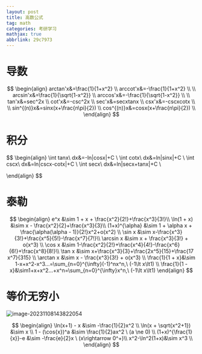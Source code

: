 ```yaml
---
layout: post
title: 高数公式
tag: math
categories: 考研学习
mathjax: true
abbrlink: 29c7973
---
```




# 导数

$$
\begin{align}
	arctan'x&=\frac{1}{1+x^2}			\\
	arccot'x&=-\frac{1}{1+x^2}			\\
	\\
	arcsin'x&=\frac{1}{\sqrt{1-x^2}}	\\
	arccos'x&=-\frac{1}{\sqrt{1-x^2}}	\\
	\\
	tan'x&=sec^2x						\\
	cot'x&=-csc^2x						\\
	sec'x&=secxtanx						\\
	csx'x&=-cscxcotx					\\
	\\
	sin^{(n)}x&=sinx(x+\frac{n\pi}{2})	\\
	cos^{(n)}x&=cosx(x+\frac{n\pi}{2})	\\ 
\end{align}
$$

# 积分

$$
\begin{align}
\int tanx\ dx&=-ln|cosx|+C			\\
\int cotx\ dx&=ln|sinx|+C			\\
\int cscx\ dx&=ln|cscx-cotx|+C		\\
\int secx\ dx&=ln|secx+tanx|+C		\\

\end{align}
$$

# 泰勒

$$
\begin{align}
e^x &\sim 1 + x + \frac{x^2}{2!}+\frac{x^3}{3!}\\
\ln(1 + x) &\sim x - \frac{x^2}{2}+\frac{x^3}{3}\\
(1+x)^{\alpha} &\sim 1 + \alpha x + \frac{\alpha(\alpha - 1)}{2!}x^2+o(x^2) \\
\sin x &\sim x-\frac{x^3}{3!}+\frac{x^5}{5!}-\frac{x^7}{7!}\\
\arcsin x &\sim x + \frac{x^3}{3!} + o(x^3) \\
\cos x &\sim 1-\frac{x^2}{2!}+\frac{x^4}{4!}-\frac{x^6}{6!}+\frac{x^8}{8!}\\
\tan x &\sim x+\frac{x^3}{3}+\frac{2x^5}{15}+\frac{17 x^7}{315} \\
\arctan x &\sim x - \frac{x^3}{3!} + o(x^3) \\
\frac{1}{1 + x}&\sim 1-x+x^2-x^3...=\sum_{n=0}^{\infty}(-1)^nx^n,\ (-1\lt x\lt1) \\
\frac{1}{1 - x}&\sim1+x+x^2...+x^n=\sum_{n=0}^{\infty}x^n,\ (-1\lt x\lt1)
\end{align}
$$





# 等价无穷小

![image-20231108143822054](https://s2.loli.net/2024/03/17/IiWKxwf29satbGA.png)




$$
\begin{align}
\ln(x+1) - x &\sim -\frac{1}{2}x^2 \\
\ln(x + \sqrt{x^2+1}) &\sim x \\
1 - (\cos{x})^a &\sim \frac{1}{2}ax^2 \ (a \ne 0) \\
(1+x)^{\frac{1}{x}}-e &\sim -\frac{e}{2}x \ (x\rightarrow 0^+)\\
x^2-\ln^2(1+x)&\sim x^3 \\
\end{align}
$$

